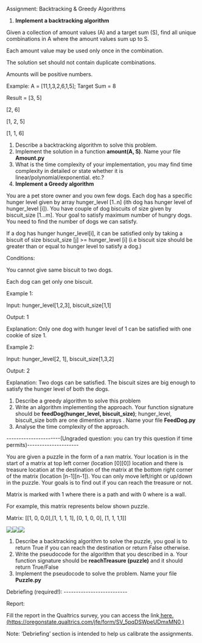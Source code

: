 Assignment: Backtracking & Greedy Algorithms 

1. **Implement a backtracking algorithm** 

Given a collection of amount values (A) and a target sum (S), find all unique combinations in A where the amount values sum up to S. 

Each amount value may be used only once in the combination.  

The solution set should not contain duplicate combinations. 

Amounts will be positive numbers. 

Example: A = [11,1,3,2,6,1,5]; Target Sum = 8 

Result = [3, 5] 

[2, 6] 

[1, 2, 5] 

[1, 1, 6] 

1. Describe a backtracking algorithm to solve this problem. 
1. Implement the solution in a function **amount(A, S)**. Name your file **Amount.py** 
1. What is the time complexity of your implementation, you may find time complexity in detailed or state whether it is linear/polynomial/exponential. etc.? 
2. **Implement a Greedy algorithm** 

You are a pet store owner and you own few dogs. Each dog has a specific hunger level given by array hunger\_level [1..n] (ith dog has hunger level of hunger\_level [i]). You have couple of dog biscuits of size given by biscuit\_size [1…m]. Your goal to satisfy maximum number of hungry dogs. You need to find the number of dogs we can satisfy. 

If a dog has hunger hunger\_level[i], it can be satisfied only by taking a biscuit of size biscuit\_size [j] >= hunger\_level [i] (i.e biscuit size should be greater than or equal to hunger level to satisfy a dog.)  

Conditions: 

You cannot give same biscuit to two dogs.  

Each dog can get only one biscuit.  

Example 1: 

Input: hunger\_level[1,2,3], biscuit\_size[1,1] 

Output: 1 

Explanation: Only one dog with hunger level of 1 can be satisfied with one cookie of size 1. 

Example 2: 

Input: hunger\_level[2, 1], biscuit\_size[1,3,2] 

Output: 2 

Explanation: Two dogs can be satisfied. The biscuit sizes are big enough to satisfy the hunger level of both the dogs. 

1. Describe a greedy algorithm to solve this problem 
1. Write an algorithm implementing the approach. Your function signature should be **feedDog(hunger\_level, biscuit\_size)**; hunger\_level, biscuit\_size both are one dimention arrays . Name your file **FeedDog.py** 
1. Analyse the time complexity of the approach. 

----------------------(Ungraded question: you can try this question if time permits)--------------------- 

You are given a puzzle in the form of a nxn matrix. Your location is in the start of a matrix at top left corner (location [0][0]) location and there is treasure location at the destination of the matrix at the bottom right corner of the matrix (location [n-1][n-1]). You can only move left/right or up/down in the puzzle. Your goals is to find out if you can reach the treasure or not.  

Matrix is marked with 1 where there is a path and with 0 where is a wall. 

For example, this matrix represents below shown puzzle.  

Matrix: [[1, 0, 0,0],[1, 1, 1, 1], [0, 1, 0, 0], [1, 1, 1,1]] 

![](Aspose.Words.1bf93755-6c9c-41e4-9ee5-0204dde8244c.001.png)![](Aspose.Words.1bf93755-6c9c-41e4-9ee5-0204dde8244c.002.png)![](Aspose.Words.1bf93755-6c9c-41e4-9ee5-0204dde8244c.003.png)

1. Describe a backtracking algorithm to solve the puzzle, you goal is to return True if you can reach the destination or return False otherwise. 
1. Write the pseudocode for the algorithm that you described in a. Your function signature should be **reachTreasure (puzzle)** and it should return True/False 
1. Implement the pseudocode to solve the problem. Name your file **Puzzle.py** 

Debriefing (required!): --------------------------

Report: 

Fill the report in the Qualtrics survey, you can access the link[ here.](https://oregonstate.qualtrics.com/jfe/form/SV_5pqDSWpeUDmxMN0) [(https://oregonstate.qualtrics.com/jfe/form/SV_5pqDSWpeUDmxMN0 )](https://oregonstate.qualtrics.com/jfe/form/SV_5pqDSWpeUDmxMN0)

Note: ‘Debriefing’ section is intended to help us calibrate the assignments. 
